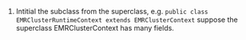 1. Intitial the subclass from the superclass, e.g. `public class EMRClusterRuntimeContext extends EMRClusterContext` suppose the superclass EMRClusterContext has many fields.

